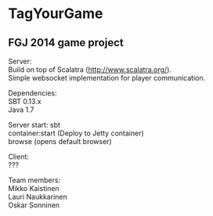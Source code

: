 TagYourGame
===========

<h2>FGJ 2014 game project</h2>

Server: <br>
Build on top of Scalatra (http://www.scalatra.org/). <br>
Simple websocket implementation for player communication. <br>

Dependencies: <br>
SBT 0.13.x <br>
Java 1.7 <br>


Server start:
sbt <br>
container:start (Deploy to Jetty container) <br>
browse (opens default browser) <br>

Client: <br>
???



Team members: <br>
Mikko Kaistinen <br>
Lauri Naukkarinen <br>
Oskar Sonninen <br>
